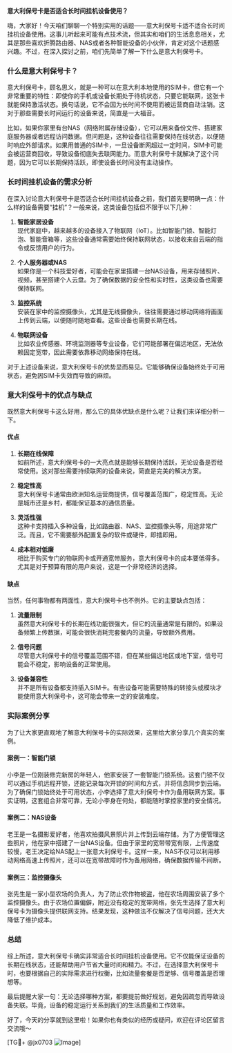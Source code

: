**意大利保号卡是否适合长时间挂机设备使用？**

嗨，大家好！今天咱们聊聊一个特别实用的话题——意大利保号卡适不适合长时间挂机设备使用。这事儿听起来可能有点技术流，但其实和咱们的生活息息相关，尤其是那些喜欢折腾路由器、NAS或者各种智能设备的小伙伴，肯定对这个话题感兴趣。不过，在深入探讨之前，咱们先简单了解一下什么是意大利保号卡。

### 什么是意大利保号卡？

意大利保号卡，顾名思义，就是一种可以在意大利本地使用的SIM卡，但它有一个非常重要的特性：即使你的手机或设备长期处于待机状态，只要它能联网，这张卡就能保持激活状态。换句话说，它不会因为长时间不使用而被运营商自动注销。这对于那些需要长时间运行的设备来说，简直是一大福音。

比如，如果你家里有台NAS（网络附属存储设备），它可以用来备份文件、搭建家庭服务器或者远程访问数据。但问题是，这种设备往往需要保持在线状态，以便随时响应外部请求。如果用普通的SIM卡，一旦设备断网超过一定时间，SIM卡可能会被运营商回收，导致设备彻底失去联网能力。而意大利保号卡就解决了这个问题，因为它可以长期保持活跃，即使设备长时间没有主动操作。

### 长时间挂机设备的需求分析

在深入讨论意大利保号卡是否适合长时间挂机设备之前，我们首先要明确一点：什么样的设备需要“挂机”？一般来说，这类设备包括但不限于以下几种：

1. **智能家居设备**  
   现代家庭中，越来越多的设备接入了物联网（IoT）。比如智能门锁、智能灯泡、智能音箱等，这些设备通常需要始终保持联网状态，以接收来自云端的指令或反馈用户的行为。

2. **个人服务器或NAS**  
   如果你是一个科技爱好者，可能会在家里搭建一台NAS设备，用来存储照片、视频，甚至搭建个人云盘。为了确保数据的安全性和实时性，这类设备也需要保持联网。

3. **监控系统**  
   安装在家中的监控摄像头，尤其是无线摄像头，往往需要通过移动网络将画面上传到云端，以便随时随地查看。这些设备也需要长期在线。

4. **物联网设备**  
   比如农业传感器、环境监测器等专业设备，它们可能部署在偏远地区，无法依赖固定宽带，因此需要依靠移动网络保持在线。

对于上述设备来说，意大利保号卡的优势显而易见。它能够确保设备始终处于可用状态，避免因SIM卡失效而导致的麻烦。

### 意大利保号卡的优点与缺点

既然意大利保号卡这么好用，那么它的具体优缺点是什么呢？让我们来详细分析一下。

#### 优点

1. **长期在线保障**  
   如前所述，意大利保号卡的一大亮点就是能够长期保持活跃，无论设备是否经常使用。这对那些需要持续联网的设备来说，简直是完美的解决方案。

2. **稳定性高**  
   意大利保号卡通常由欧洲知名运营商提供，信号覆盖范围广，稳定性高。无论是城市还是乡村，都能保证基本的通信质量。

3. **灵活性强**  
   这种卡支持插入多种设备，比如路由器、NAS、监控摄像头等，用途非常广泛。而且，它不需要额外配置复杂的软件或硬件，即插即用。

4. **成本相对低廉**  
   相比于购买专门的物联网卡或开通宽带服务，意大利保号卡的成本要低得多。尤其是对于预算有限的用户来说，这是一个非常经济的选择。

#### 缺点

当然，任何事物都有两面性，意大利保号卡也不例外。它的主要缺点包括：

1. **流量限制**  
   虽然意大利保号卡的长期在线功能很强大，但它的流量通常是有限的。如果设备频繁上传数据，可能会很快消耗完套餐内的流量，导致额外费用。

2. **信号问题**  
   尽管意大利保号卡的信号覆盖范围不错，但在某些偏远地区或地下室，信号可能会不稳定，影响设备的正常使用。

3. **设备兼容性**  
   并不是所有设备都支持插入SIM卡。有些设备可能需要特殊的转接头或模块才能使用意大利保号卡，这可能会带来一定的安装难度。

### 实际案例分享

为了让大家更直观地了解意大利保号卡的实际效果，这里给大家分享几个真实的案例。

#### 案例一：智能门锁

小李是一位刚装修完新房的年轻人，他家安装了一套智能门锁系统。这套门锁不仅可以通过手机远程开锁，还能记录每次开锁的时间和方式，并将信息同步到云端。为了确保门锁始终处于可用状态，小李选择了意大利保号卡作为备用联网方案。事实证明，这套组合非常可靠，无论小李身在何处，都能随时掌控家里的安全情况。

#### 案例二：NAS设备

老王是一名摄影爱好者，他喜欢拍摄风景照片并上传到云端存储。为了方便管理这些照片，他在家中搭建了一台NAS设备。但由于家里的宽带带宽有限，上传速度较慢，老王决定给NAS配上一张意大利保号卡。这样一来，NAS不仅可以利用移动网络高速上传照片，还可以在宽带故障时作为备用网络，确保数据传输不间断。

#### 案例三：监控摄像头

张先生是一家小型农场的负责人，为了防止农作物被盗，他在农场周围安装了多个监控摄像头。由于农场位置偏僻，附近没有稳定的宽带网络，张先生选择了意大利保号卡为摄像头提供联网支持。结果发现，这种做法不仅解决了信号问题，还大大降低了维护成本。

### 总结

综上所述，意大利保号卡确实非常适合长时间挂机设备使用。它不仅能保证设备的长期在线状态，还能帮助用户节省大量时间和精力。不过，在选择意大利保号卡时，也要根据自己的实际需求进行权衡，比如流量套餐是否足够、信号覆盖是否理想等。

最后提醒大家一句：无论选择哪种方案，都要提前做好规划，避免因疏忽而导致设备失联。毕竟，设备的稳定运行关系到我们的生活质量和工作效率。

好了，今天的分享就到这里啦！如果你也有类似的经历或疑问，欢迎在评论区留言交流哦～  

[TG💪+ @jx0703 ![Image](https://github.com/user-attachments/assets/dbca1d08-cadb-493c-b0ec-ad6f7a83f270)]